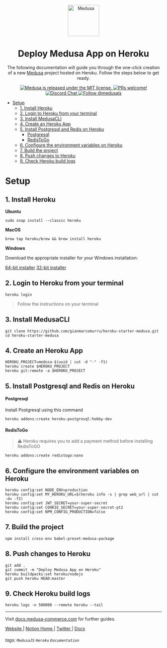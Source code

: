 <p align="center">
  <a href="https://www.medusa-commerce.com">
    <img alt="Medusa" src="https://user-images.githubusercontent.com/7554214/129161578-19b83dc8-fac5-4520-bd48-53cba676edd2.png" width="100" />
  </a>
</p>
<h1 align="center">
  Deploy Medusa App on Heroku
</h1>
<p align="center">
The following documentation will guide you through the one-click creation of a new <a href="https://github.com/medusajs/medusa">Medusa</a> project hosted on Heroku. Follow the steps below to get ready.
</p>
<p align="center">
  <a href="https://github.com/medusajs/medusa/blob/master/LICENSE">
    <img src="https://img.shields.io/badge/license-MIT-blue.svg" alt="Medusa is released under the MIT license." />
  </a>
  <a href="https://github.com/medusajs/medusa/blob/master/CONTRIBUTING.md">
    <img src="https://img.shields.io/badge/PRs-welcome-brightgreen.svg?style=flat" alt="PRs welcome!" />
  </a>
  <a href="https://discord.gg/xpCwq3Kfn8">
    <img src="https://img.shields.io/badge/chat-on%20discord-7289DA.svg" alt="Discord Chat" />
  </a>
  <a href="https://twitter.com/intent/follow?screen_name=medusajs">
    <img src="https://img.shields.io/twitter/follow/medusajs.svg?label=Follow%20@medusajs" alt="Follow @medusajs" />
  </a>
</p>

- [Setup](#setup)
  * [1. Install Heroku](#1-install-heroku)
  * [2. Login to Heroku from your terminal](#2-login-to-heroku-from-your-terminal)
  * [3. Install MedusaCLI](#3-install-medusacli)
  * [4. Create an Heroku App](#4-create-an-heroku-app)
  * [5. Install Postgresql and Redis on Heroku](#5-install-postgresql-and-redis-on-heroku)
      - [Postgresql](#postgresql)
      - [RedisToGo](#redistogo)
  * [6. Configure the environment variables on Heroku](#6-configure-the-environment-variables-on-heroku)
  * [7. Build the project](#7-build-the-project)
  * [8. Push changes to Heroku](#8-push-changes-to-heroku)
  * [9. Check Heroku build logs](#9-check-heroku-build-logs)

# Setup

## 1. Install Heroku

**Ubuntu**
```shell=
sudo snap install --classic heroku
```
**MacOS**
```shell=
brew tap heroku/brew && brew install heroku
```
**Windows**

Download the appropriate installer for your Windows installation:

[64-bit installer](https://cli-assets.heroku.com/heroku-x64.exe)
[32-bit installer](https://cli-assets.heroku.com/heroku-x86.exe)

## 2. Login to Heroku from your terminal


```shell=
heroku login
```
> Follow the instructions on your terminal


## 3. Install MedusaCLI


```shell=
git clone https://github.com/gianmarcomurru/heroku-starter-medusa.git
cd heroku-starter-medusa
```


## 4. Create an Heroku App


```shell=
HEROKU_PROJECT=medusa-$(uuid | cut -d "-" -f1)
heroku create $HEROKU_PROJECT
heroku git:remote -a $HEROKU_PROJECT
```



## 5. Install Postgresql and Redis on Heroku

#### Postgresql
Install Postgresql using this command

```shell=
heroku addons:create heroku-postgresql:hobby-dev
```
#### RedisToGo
> :warning: Heroku requires you to add a payment method before installing RedisToGO
```shell=
heroku addons:create redistogo:nano
```


## 6. Configure the environment variables on Heroku


```shell=
heroku config:set NODE_ENV=production
heroku config:set MY_HEROKU_URL=$(heroku info -s | grep web_url | cut -d= -f2)
heroku config:set JWT_SECRET=your-super-secret
heroku config:set COOKIE_SECRET=your-super-secret-pt2
heroku config:set NPM_CONFIG_PRODUCTION=false
```

## 7. Build the project

```shell=
npm install cross-env babel-preset-medusa-package
```

## 8. Push changes to Heroku
```shell=
git add .
git commit -m "Deploy Medusa App on Heroku"
heroku buildpacks:set heroku/nodejs
git push heroku HEAD:master
```

## 9. Check Heroku build logs

```shell=
heroku logs -n 500000 --remote heroku --tail
```

---

Visit [docs.medusa-commerce.com](https://docs.medusa-comerce.com) for further guides.

<p>
  <a href="https://www.medusa-commerce.com">
    Website
  </a> 
  |
  <a href="https://medusajs.notion.site/medusajs/Medusa-Home-3485f8605d834a07949b17d1a9f7eafd">
    Notion Home
  </a>
  |
  <a href="https://twitter.com/intent/follow?screen_name=medusajs">
    Twitter
  </a>
  |
  <a href="https://docs.medusa-commerce.com">
    Docs
  </a>
</p>

###### tags: `MedusaJS` `Heroku` `Documentation`
